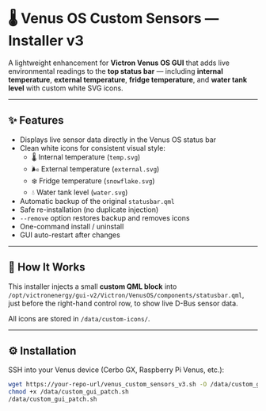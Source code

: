 # 🌡️ Venus OS Custom Sensors — Installer v3

A lightweight enhancement for **Victron Venus OS GUI** that adds live environmental readings to the **top status bar** — including **internal temperature**, **external temperature**, **fridge temperature**, and **water tank level** with custom white SVG icons.

---

## ✨ Features

- Displays live sensor data directly in the Venus OS status bar
- Clean white icons for consistent visual style:
  - 🌡️ Internal temperature (`temp.svg`)
  - 🌬️ External temperature (`external.svg`)
  - ❄️ Fridge temperature (`snowflake.svg`)
  - 💧 Water tank level (`water.svg`)
- Automatic backup of the original `statusbar.qml`
- Safe re-installation (no duplicate injection)
- `--remove` option restores backup and removes icons
- One-command install / uninstall
- GUI auto-restart after changes

---

## 🧠 How It Works

This installer injects a small **custom QML block** into  
`/opt/victronenergy/gui-v2/Victron/VenusOS/components/statusbar.qml`,  
just before the right-hand control row, to show live D-Bus sensor data.

All icons are stored in `/data/custom-icons/`.

---

## ⚙️ Installation

SSH into your Venus device (Cerbo GX, Raspberry Pi Venus, etc.):

```bash
wget https://your-repo-url/venus_custom_sensors_v3.sh -O /data/custom_gui_patch.sh
chmod +x /data/custom_gui_patch.sh
/data/custom_gui_patch.sh
